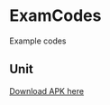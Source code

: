 # ExamCodes
Example codes


## Unit

[Download APK here](https://github.com/Vaek/ExamCodes/blob/master/Unit/app-debug.apk)

